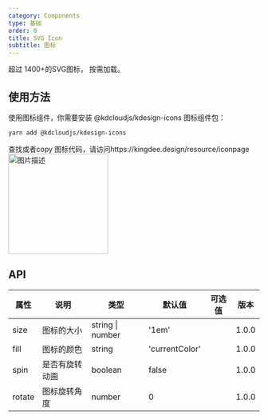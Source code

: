 ```yaml
---
category: Components
type: 基础
order: 0
title: SVG Icon
subtitle: 图标
---
```


超过 1400+的SVG图标， 按需加载。

## 使用方法

使用图标组件，你需要安装 @kdcloudjs/kdesign-icons 图标组件包：

```bash
yarn add @kdcloudjs/kdesign-icons
```
查找或者copy 图标代码，请访问https://kingdee.design/resource/iconpage 
<img src="https://kui.kingdee.com/assets/image/iconpage_demo.png" alt="图片描述" width="200" height="auto">

## API

|  属性	  | 说明        |       类型         |   默认值         | 可选值 | 版本 |
| -------| ------------| ------------------| --------------- | ----- |-----|
| size   | 图标的大小   | string &#124; number|  '1em'         |      |1.0.0|
| fill   | 图标的颜色   | string              | 'currentColor' |      |1.0.0|
| spin   | 是否有旋转动画 | boolean           | false           |      |1.0.0|
| rotate | 图标旋转角度  | number             | 0              |      |1.0.0|

